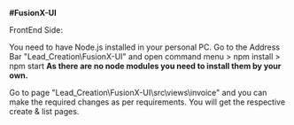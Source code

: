 **#FusionX-UI**

FrontEnd Side:

You need to have Node.js installed in your personal PC.
Go to the Address Bar "Lead_Creation\FusionX-UI" and open command menu > npm install > npm start
**As there are no node modules you need to install them by your own.**

Go to page "Lead_Creation\FusionX-UI\src\views\invoice" and you can make the required changes as per requirements.
You will get the respective create & list pages.
